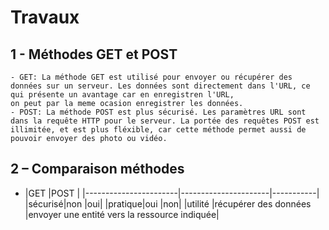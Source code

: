 # Travaux
## 1 - Méthodes GET et POST
	- GET: La méthode GET est utilisé pour envoyer ou récupérer des données sur un serveur. Les données sont directement dans l'URL, ce qui présente un avantage car en enregistren l'URL,
	on peut par la meme ocasion enregistrer les données.
	- POST: La méthode POST est plus sécurisé. Les paramètres URL sont dans la requête HTTP pour le serveur. La portée des requêtes POST est illimitée, et est plus fléxible, car cette méthode permet aussi de pouvoir envoyer des photo ou vidéo.

## 2 – Comparaison méthodes
-
	|GET  					|POST |
	|-----------------------|----------------------|-----------|
	|sécurisé|non  					|oui|
	|pratique|oui  					|non|
	|utilité |récupérer des données  |envoyer une entité vers la ressource indiquée|